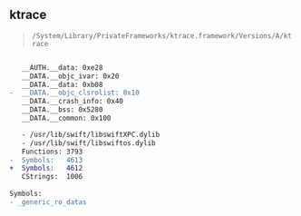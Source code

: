 ## ktrace

> `/System/Library/PrivateFrameworks/ktrace.framework/Versions/A/ktrace`

```diff

   __AUTH.__data: 0xe28
   __DATA.__objc_ivar: 0x20
   __DATA.__data: 0xb08
-  __DATA.__objc_clsrolist: 0x10
   __DATA.__crash_info: 0x40
   __DATA.__bss: 0x5280
   __DATA.__common: 0x100

   - /usr/lib/swift/libswiftXPC.dylib
   - /usr/lib/swift/libswiftos.dylib
   Functions: 3793
-  Symbols:   4613
+  Symbols:   4612
   CStrings:  1006
 
Symbols:
- _generic_ro_datas

```
